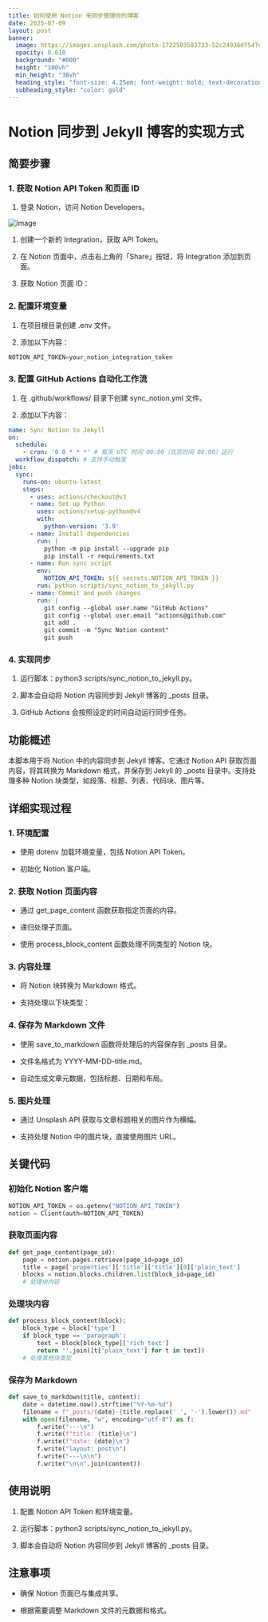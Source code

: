 ```yaml
---
title: 如何使用 Notion 来同步管理你的博客
date: 2025-07-09
layout: post
banner:
  image: https://images.unsplash.com/photo-1722503583733-52c24936df54?crop=entropy&cs=tinysrgb&fit=max&fm=jpg&ixid=M3w2OTIwMzJ8MHwxfHJhbmRvbXx8fHx8fHx8fDE3NTIwOTI2OTJ8&ixlib=rb-4.1.0&q=80&w=1080
  opacity: 0.618
  background: "#000"
  height: "100vh"
  min_height: "38vh"
  heading_style: "font-size: 4.25em; font-weight: bold; text-decoration: underline"
  subheading_style: "color: gold"
---
```


# Notion 同步到 Jekyll 博客的实现方式

## 简要步骤

### 1. 获取 Notion API Token 和页面 ID

1. 登录 Notion，访问 Notion Developers。

![image](https://prod-files-secure.s3.us-west-2.amazonaws.com/a7a0cc5a-89b9-4cda-8686-1fba0ca52f40/d19c1afe-dea5-4312-9333-786b0ba83054/image.png?X-Amz-Algorithm=AWS4-HMAC-SHA256&X-Amz-Content-Sha256=UNSIGNED-PAYLOAD&X-Amz-Credential=ASIAZI2LB466WHV6YZ6U%2F20250709%2Fus-west-2%2Fs3%2Faws4_request&X-Amz-Date=20250709T202451Z&X-Amz-Expires=3600&X-Amz-Security-Token=IQoJb3JpZ2luX2VjEKT%2F%2F%2F%2F%2F%2F%2F%2F%2F%2FwEaCXVzLXdlc3QtMiJGMEQCIGPZw9Um3bi%2BROa5eJ%2F%2Ft63vxXQ3bRCceoDsjUNjBmyzAiAQZY8HBXGqXyDA0qiMTDSZ4VR7dvAduud6h34zfDbQsCqIBAit%2F%2F%2F%2F%2F%2F%2F%2F%2F%2F8BEAAaDDYzNzQyMzE4MzgwNSIMzBURnRC6YP7pJHO7KtwDbsNgd6tTToO%2BD4LFISjyiv1k23ej%2FJYuxE9xR3w%2F6PCxPksEasb2GHb4q8qwmA3Lq2uuUQRw8g9iIeAijRtxVwW2OSbKT7yiJnPlvyM1nNYRZdfuM3hKqxF6tasbzj84ZpMbYAQ66ktYiDtyFy5V1wtHvm9crlF9Wc47M3XbAvyITCDdIrDPBuPRNrNXvdez1fZV8xlrHH9aL0E1uZ2fOXg5589Exa2QmggIkQTe05L1EQ4jtWn29a0k4xmwdp8Q7fkA9HrLq7lB5Kt2HCH%2BBNY0nD3rTITjpy8flV3YcSCMxfa53bbZm%2FSdwDXrK2O1DEuuM3DFefyKE56rHuprX0VzVHAbfjQigrmTuA1LUhDo8W%2BgE0%2FxEMc%2Fbwh5VcdVOMXF6ye5GSnmo4HnTx0Y05viO75NoYEQ8XTtqvRT%2FoxW4AMVosF3%2FAB83eP%2FWPTaLd6o6WWDSLGY2uJLDoSYIN%2B%2FhVAKQesAqdkn7Hpgb9pwyWqRzuP1ITLuQb1VgYR7UtADQUQgdX4YsGa3YRfcmYwoxhvwidvas1pUhcPoshU%2BQGYajGLGD77OvW%2F2YMPsY4KJ2hAYJvdSao0LmrjjUTwKpi6xP8bYysLB1qMfxZ8mcFn72xEcGo1oCMcwg5u7wwY6pgFhlok484bkCI22NgdKtS9iyj1qyzaruyqwWXiiMb3S7xzKtn%2Fxpgo0BJOpCBPJaMTtiMNTKeic8z%2BRJ0m9MpPxCMCXSQ7A3V110FmRk%2FkjxpzqkSHzHDjTSWfZC9vosDojeawwfVhKg%2Fc6KF7HvYEHdr1TGj7d%2FNV%2BjwIB2dHdzdQt0FmuJ%2FHBQBbE2Vt%2BGWbogDLStfV7P4ioUiJxHfSLOIqnNjdF&X-Amz-Signature=32a1286e5df7f316b4c62ec00de45b7a02ef75d4867c3b87b9a438a48c5abe2f&X-Amz-SignedHeaders=host&x-amz-checksum-mode=ENABLED&x-id=GetObject)

1. 创建一个新的 Integration，获取 API Token。

1. 在 Notion 页面中，点击右上角的「Share」按钮，将 Integration 添加到页面。

1. 获取 Notion 页面 ID：


### 2. 配置环境变量

1. 在项目根目录创建 .env 文件。

1. 添加以下内容：

```javascript
NOTION_API_TOKEN=your_notion_integration_token
```

### 3. 配置 GitHub Actions 自动化工作流

1. 在 .github/workflows/ 目录下创建 sync_notion.yml 文件。

1. 添加以下内容：

```yaml
name: Sync Notion to Jekyll
on:
  schedule:
    - cron: '0 0 * * *' # 每天 UTC 时间 00:00（北京时间 08:00）运行
  workflow_dispatch: # 支持手动触发
jobs:
  sync:
    runs-on: ubuntu-latest
    steps:
      - uses: actions/checkout@v3
      - name: Set up Python
        uses: actions/setup-python@v4
        with:
          python-version: '3.9'
      - name: Install dependencies
        run: |
          python -m pip install --upgrade pip
          pip install -r requirements.txt
      - name: Run sync script
        env:
          NOTION_API_TOKEN: ${{ secrets.NOTION_API_TOKEN }}
        run: python scripts/sync_notion_to_jekyll.py
      - name: Commit and push changes
        run: |
          git config --global user.name "GitHub Actions"
          git config --global user.email "actions@github.com"
          git add .
          git commit -m "Sync Notion content"
          git push
```

### 4. 实现同步

1. 运行脚本：python3 scripts/sync_notion_to_jekyll.py。

1. 脚本会自动将 Notion 内容同步到 Jekyll 博客的 _posts 目录。

1. GitHub Actions 会按照设定的时间自动运行同步任务。

## 功能概述

本脚本用于将 Notion 中的内容同步到 Jekyll 博客。它通过 Notion API 获取页面内容，将其转换为 Markdown 格式，并保存到 Jekyll 的 _posts 目录中。支持处理多种 Notion 块类型，如段落、标题、列表、代码块、图片等。

## 详细实现过程

### 1. 环境配置

- 使用 dotenv 加载环境变量，包括 Notion API Token。

- 初始化 Notion 客户端。

### 2. 获取 Notion 页面内容

- 通过 get_page_content 函数获取指定页面的内容。

- 递归处理子页面。

- 使用 process_block_content 函数处理不同类型的 Notion 块。

### 3. 内容处理

- 将 Notion 块转换为 Markdown 格式。

- 支持处理以下块类型：


### 4. 保存为 Markdown 文件

- 使用 save_to_markdown 函数将处理后的内容保存到 _posts 目录。

- 文件名格式为 YYYY-MM-DD-title.md。

- 自动生成文章元数据，包括标题、日期和布局。

### 5. 图片处理

- 通过 Unsplash API 获取与文章标题相关的图片作为横幅。

- 支持处理 Notion 中的图片块，直接使用图片 URL。

## 关键代码

### 初始化 Notion 客户端

```python
NOTION_API_TOKEN = os.getenv("NOTION_API_TOKEN")
notion = Client(auth=NOTION_API_TOKEN)
```

### 获取页面内容

```python
def get_page_content(page_id):
    page = notion.pages.retrieve(page_id=page_id)
    title = page['properties']['title']['title'][0]['plain_text']
    blocks = notion.blocks.children.list(block_id=page_id)
    # 处理块内容
```

### 处理块内容

```python
def process_block_content(block):
    block_type = block['type']
    if block_type == 'paragraph':
        text = block[block_type]['rich_text']
        return ''.join([t['plain_text'] for t in text])
    # 处理其他块类型
```

### 保存为 Markdown

```python
def save_to_markdown(title, content):
    date = datetime.now().strftime("%Y-%m-%d")
    filename = f"_posts/{date}-{title.replace(' ', '-').lower()}.md"
    with open(filename, "w", encoding="utf-8") as f:
        f.write("---\n")
        f.write(f"title: {title}\n")
        f.write(f"date: {date}\n")
        f.write("layout: post\n")
        f.write("---\n\n")
        f.write("\n\n".join(content))
```

## 使用说明

1. 配置 Notion API Token 和环境变量。

1. 运行脚本：python3 scripts/sync_notion_to_jekyll.py。

1. 脚本会自动将 Notion 内容同步到 Jekyll 博客的 _posts 目录。

## 注意事项

- 确保 Notion 页面已与集成共享。

- 根据需要调整 Markdown 文件的元数据和格式。